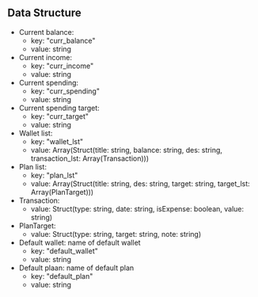 ## Data Structure
- Current balance:
  + key: "curr_balance"
  + value: string
- Current income:
  + key: "curr_income"
  + value: string
- Current spending:
  + key: "curr_spending"
  + value: string
- Current spending target:
  + key: "curr_target"
  + value: string
- Wallet list:
  + key: "wallet_lst"
  + value: Array(Struct(title: string, balance: string, des: string, transaction_lst: Array(Transaction)))
- Plan list:
  + key: "plan_lst"
  + value: Array(Struct(title: string, des: string, target: string, target_lst: Array(PlanTarget)))
- Transaction:
  + value: Struct(type: string, date: string, isExpense: boolean, value: string)
- PlanTarget:
  + value: Struct(type: string, target: string, note: string)
- Default wallet: name of default wallet
  + key: "default_wallet"
  + value: string
- Default plaan: name of default plan
  + key: "default_plan"
  + value: string
